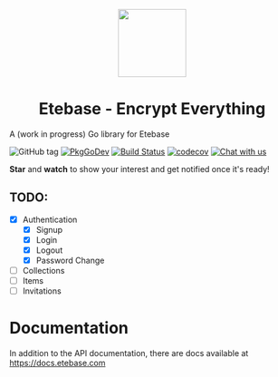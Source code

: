 <p align="center">
  <img width="120" src="https://github.com/etesync/etesync-web/blob/master/src/images/logo.svg" />
  <h1 align="center">Etebase - Encrypt Everything</h1>
</p>

A (work in progress) Go library for Etebase

![GitHub tag](https://img.shields.io/github/tag/etesync/etebase-go.svg)
[![PkgGoDev](https://pkg.go.dev/badge/github.com/etesync/etebase-go)](https://pkg.go.dev/github.com/etesync/etebase-go)
[![Build Status](https://github.com/etesync/etebase-go/workflows/Build/badge.svg)](https://github.com/etesync/etebase-go/actions/)
[![codecov](https://codecov.io/gh/etesync/etebase-go/branch/master/graph/badge.svg?token=G7A71HXMIR)](https://codecov.io/gh/etesync/etebase-go)
[![Chat with us](https://img.shields.io/badge/chat-IRC%20|%20Matrix%20|%20Web-blue.svg)](https://www.etebase.com/community-chat/)

**Star** and **watch** to show your interest and get notified once it's ready!

## TODO:
- [x] Authentication
  - [x] Signup
  - [x] Login
  - [x] Logout
  - [x] Password Change
- [ ] Collections
- [ ] Items
- [ ] Invitations

# Documentation

In addition to the API documentation, there are docs available at https://docs.etebase.com
